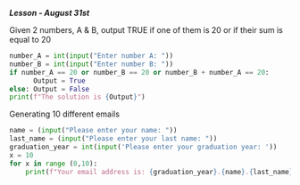 ***Lesson - August 31st***

Given 2 numbers, A & B, output TRUE if one of them is 20 or if their sum is equal to 20
```.py
number_A = int(input("Enter number A: "))
number_B = int(input("Enter number B: "))
if number_A == 20 or number_B == 20 or number_B + number_A == 20:
      Output = True
else: Output = False
print(f"The solution is {Output}")
``` 

Generating 10 different emails
```.py 
name = (input("Please enter your name: "))
last_name = (input("Please enter your last name: "))
graduation_year = int(input('Please enter your graduation year: '))
x = 10
for x in range (0,10):
    print(f"Your email address is: {graduation_year}.{name}.{last_name}.{x}@uwcisak.jp")
``` 
